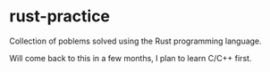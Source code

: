 # rust-practice
Collection of poblems solved using the Rust programming language.

Will come back to this in a few months, I plan to learn C/C++ first.

